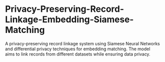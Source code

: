 # Privacy-Preserving-Record-Linkage-Embedding-Siamese-Matching
A privacy-preserving record linkage system using Siamese Neural Networks and differential privacy techniques for embedding matching. The model aims to link records from different datasets while ensuring data privacy.
